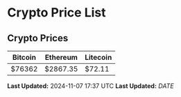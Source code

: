 # Crypto Price List

## Crypto Prices
| Bitcoin | Ethereum | Litecoin |
| ------- | -------- | -------- |
| $76362 | $2867.35 | $72.11 |
**Last Updated:** 2024-11-07 17:37 UTC
**Last Updated:** $DATE$
